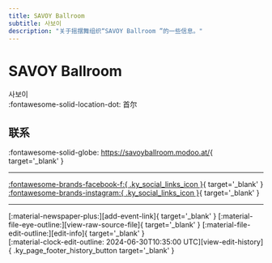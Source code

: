 ```yaml
---
title: SAVOY Ballroom 
subtitle: 사보이
description: "关于摇摆舞组织“SAVOY Ballroom ”的一些信息。"
---
```


# SAVOY Ballroom 

사보이  
:fontawesome-solid-location-dot: 首尔  


## 联系

:fontawesome-solid-globe: <https://savoyballroom.modoo.at/>{ target='_blank' }  

---

 [:fontawesome-brands-facebook-f:{ .ky_social_links_icon }](https://www.facebook.com/SAVOYBALLROOMSwingBar){ target='_blank' } [:fontawesome-brands-instagram:{ .ky_social_links_icon }](https://instagram.com/_savoy_ballroom){ target='_blank' }

---

<div class="ky_page_footer" markdown>
<div class="ky_page_footer_trailing" markdown="span">
[:material-newspaper-plus:][add-event-link]{ target='_blank' }
[:material-file-eye-outline:][view-raw-source-file]{ target='_blank' }
[:material-file-edit-outline:][edit-info]{ target='_blank' }
</div>
<div class="ky_page_footer_leading" markdown="span">
[:material-clock-edit-outline: 2024-06-30T10:35:00 UTC][view-edit-history]{ .ky_page_footer_history_button target='_blank' }
</div>
</div>

[add-event-link]: https://github.com/swingdance/events/issues/new?assignees=&labels=add+event&projects=&template=02-add_entity.yml&title=%5Bko_KR%5D%20%3CName%3E&region=ko_KR&province=Seoul&city=Seoul&org_id=savoy-ballroom "添加活动"
[view-raw-source-file]: https://github.com/swingdance/orgs/blob/main/ko_KR/savoy-ballroom.json "查看原始源文件"
[edit-info]: https://github.com/swingdance/orgs/issues/new?assignees=&labels=update+org&projects=&template=03-update_entity.yml&title=%5Bko_KR%5D%20SAVOY%20Ballroom%C2%A0&region=ko_KR&id=savoy-ballroom&name=SAVOY%20Ballroom%C2%A0 "编辑信息"

[view-edit-history]: https://github.com/swingdance/orgs/commits/main/ko_KR/savoy-ballroom.json "查看编辑历史"
